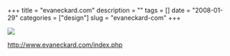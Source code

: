 +++
title = "evaneckard.com"
description = ""
tags = []
date = "2008-01-29"
categories = ["design"]
slug = "evaneckard-com"
+++


 

  <div id="screens-thumbs" class="clearfix">
    <div class="txt-center" id="design-submission"><a href="http://www.evaneckard.com/index.php"><img id='bluga-thumbnail-1033' class='bluga-thumbnail large' src='/media/bluga/
wt47f281d1a6172_0.jpg'/></a></div>  
  </div>   
<p><a href="http://www.evaneckard.com/index.php">http://www.evaneckard.com/index.php</a></p>




